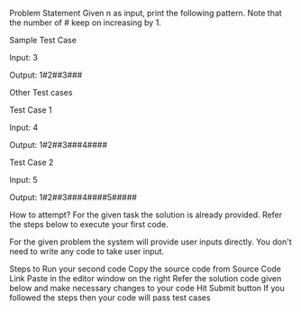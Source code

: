 Problem Statement
Given n as input, print the following pattern. Note that the number of # keep on
increasing by 1.

Sample Test Case

Input:
3

Output:
1#2##3###

Other Test cases

Test Case 1

Input:
4

Output:
1#2##3###4####

Test Case 2

Input:
5

Output:
1#2##3###4####5#####

How to attempt?
For the given task the solution is already provided. Refer the steps below to execute your first code.

For the given problem the system will provide user inputs directly. You don't need to write any code to take user input.

Steps to Run your second code
Copy the source code from Source Code Link
Paste in the editor window on the right
Refer the solution code given below and make necessary changes to your code
Hit Submit button
If you followed the steps then your code will pass test cases


